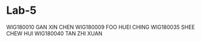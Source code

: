 # Lab-5
WIG180010 GAN XIN CHEN
WIG180009 FOO HUEI CHING
WIG180035 SHEE CHEW HUI
WIG180040 TAN ZHI XUAN
